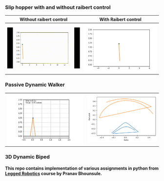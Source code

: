 ### Slip hopper with and without raibert control


|Without raibert control | With Raibert control|
|:----------------------:|:----------------------:|
|![](results/sliphopper.gif)| ![](results/raiberthopper.gif)|

### Passive Dynamic Walker
|                     |                        |
|:-------------------:|:----------------------:|
|![](results/passive_dynamic_walker.gif)|![](results/thetadot_theta.png)|

### 3D Dynamic Biped 


#### This repo contains implementation of various assignments in python from [Legged Robotics](https://pab47.github.io/legs.html) course by Pranav Bhounsule.
